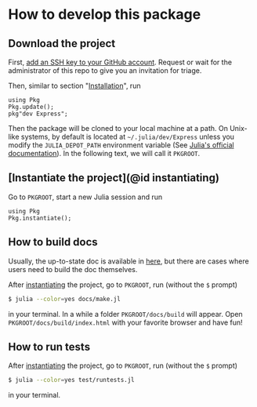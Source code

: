 # How to develop this package

## Download the project

First,
[add an SSH key to your GitHub account](https://docs.github.com/en/github/authenticating-to-github/adding-a-new-ssh-key-to-your-github-account).
Request or wait for the administrator of this repo to give you an invitation for
triage.

Then, similar to section "[Installation](@ref)", run

```@repl
using Pkg
Pkg.update();
pkg"dev Express";
```

Then the package will be cloned to your local machine at a path. On Unix-like systems, by
default is located at `~/.julia/dev/Express` unless you modify the
`JULIA_DEPOT_PATH` environment variable (See
[Julia's official documentation](https://docs.julialang.org/en/v1/manual/environment-variables/#JULIA_DEPOT_PATH)).
In the following text, we will call it `PKGROOT`.

## [Instantiate the project](@id instantiating)

Go to `PKGROOT`, start a new Julia session and run

```@repl
using Pkg
Pkg.instantiate();
```

## How to build docs

Usually, the up-to-state doc is available in
[here](https://MineralsCloud.github.io/Express.jl/dev), but there
are cases where users need to build the doc themselves.

After [instantiating](@ref) the project, go to `PKGROOT`, run (without the `$`
prompt)

```bash
$ julia --color=yes docs/make.jl
```

in your terminal. In a while a folder `PKGROOT/docs/build` will appear. Open
`PKGROOT/docs/build/index.html` with your favorite browser and have fun!

## How to run tests

After [instantiating](@ref) the project, go to `PKGROOT`, run (without the `$`
prompt)

```bash
$ julia --color=yes test/runtests.jl
```

in your terminal.
